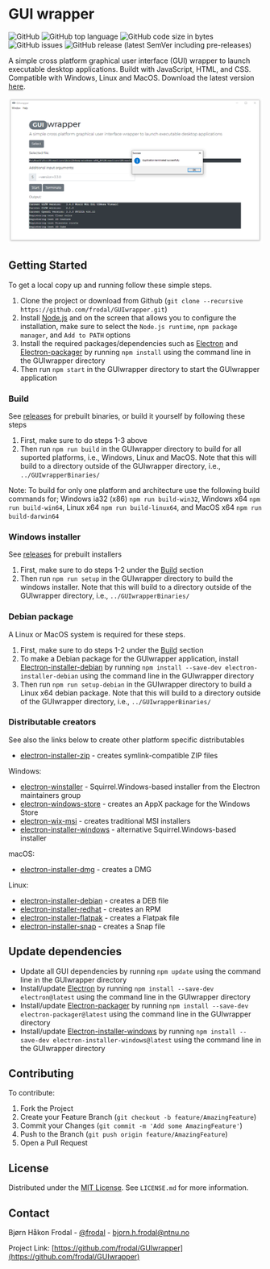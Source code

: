 # GUI wrapper

![GitHub](https://img.shields.io/github/license/frodal/GUIwrapper.svg)
![GitHub top language](https://img.shields.io/github/languages/top/frodal/GUIwrapper.svg)
![GitHub code size in bytes](https://img.shields.io/github/languages/code-size/frodal/GUIwrapper.svg)
![GitHub issues](https://img.shields.io/github/issues-raw/frodal/GUIwrapper.svg)
![GitHub release (latest SemVer including pre-releases)](https://img.shields.io/github/v/release/frodal/GUIwrapper?include_prereleases)

A simple cross platform graphical user interface (GUI) wrapper to launch executable desktop applications.
Buildt with JavaScript, HTML, and CSS.
Compatible with Windows, Linux and MacOS.
Download the latest version [here](https://github.com/frodal/GUIwrapper/releases).

![GUIwrapper image](GUIwrapper.png "GUIwrapper")

## Getting Started

To get a local copy up and running follow these simple steps.

1. Clone the project or download from Github (`git clone --recursive https://github.com/frodal/GUIwrapper.git`)
2. Install [Node.js](https://nodejs.org) and on the screen that allows you to configure the installation, make sure to select the `Node.js runtime`, `npm package manager`, and `Add to PATH` options
3. Install the required packages/dependencies such as [Electron](https://electronjs.org/docs/tutorial/first-app#installing-electron) and [Electron-packager](https://github.com/electron-userland/electron-packager) by running `npm install` using the command line in the GUIwrapper directory
4. Then run `npm start` in the GUIwrapper directory to start the GUIwrapper application

### Build

See [releases](https://github.com/frodal/GUIwrapper/releases) for prebuilt binaries, or build it yourself by following these steps

1. First, make sure to do steps 1-3 above
2. Then run `npm run build` in the GUIwrapper directory to build for all suported platforms, i.e., Windows, Linux and MacOS. Note that this will build to a directory outside of the GUIwrapper directory, i.e., `../GUIwrapperBinaries/`

Note: To build for only one platform and architecture use the following build commands for; Windows ia32 (x86) `npm run build-win32`, Windows x64 `npm run build-win64`, Linux x64 `npm run build-linux64`, and MacOS x64 `npm run build-darwin64`

### Windows installer

See [releases](https://github.com/frodal/GUIwrapper/releases) for prebuilt installers

1. First, make sure to do steps 1-2 under the [Build](#Build) section
2. Then run `npm run setup` in the GUIwrapper directory to build the windows installer. Note that this will build to a directory outside of the GUIwrapper directory, i.e., `../GUIwrapperBinaries/`

### Debian package

A Linux or MacOS system is required for these steps.

1. First, make sure to do steps 1-2 under the [Build](#Build) section
2. To make a Debian package for the GUIwrapper application, install [Electron-installer-debian](https://github.com/electron-userland/electron-installer-debian) by running `npm install --save-dev electron-installer-debian` using the command line in the GUIwrapper directory
3. Then run `npm run setup-debian` in the GUIwrapper directory to build a Linux x64 debian package. Note that this will build to a directory outside of the GUIwrapper directory, i.e., `../GUIwrapperBinaries/`

### Distributable creators

See also the links below to create other platform specific distributables

* [electron-installer-zip](https://github.com/electron-userland/electron-installer-zip) - creates symlink-compatible ZIP files

Windows:

* [electron-winstaller](https://github.com/electron/windows-installer) - Squirrel.Windows-based installer from the Electron maintainers group
* [electron-windows-store](https://github.com/felixrieseberg/electron-windows-store) - creates an AppX package for the Windows Store
* [electron-wix-msi](https://github.com/felixrieseberg/electron-wix-msi) - creates traditional MSI installers
* [electron-installer-windows](https://github.com/electron-userland/electron-installer-windows) - alternative Squirrel.Windows-based installer

macOS:

* [electron-installer-dmg](https://github.com/electron-userland/electron-installer-dmg) - creates a DMG

Linux:

* [electron-installer-debian](https://github.com/electron-userland/electron-installer-debian) - creates a DEB file
* [electron-installer-redhat](https://github.com/electron-userland/electron-installer-redhat) - creates an RPM
* [electron-installer-flatpak](https://github.com/endlessm/electron-installer-flatpak) - creates a Flatpak file
* [electron-installer-snap](https://github.com/electron-userland/electron-installer-snap) - creates a Snap file

## Update dependencies

* Update all GUI dependencies by running `npm update` using the command line in the GUIwrapper directory
* Install/update [Electron](https://electronjs.org/docs/tutorial/first-app#installing-electron) by running `npm install --save-dev electron@latest` using the command line in the GUIwrapper directory
* Install/update [Electron-packager](https://github.com/electron-userland/electron-packager) by running `npm install --save-dev electron-packager@latest` using the command line in the GUIwrapper directory
* Install/update [Electron-installer-windows](https://github.com/electron-userland/electron-installer-windows) by running `npm install --save-dev electron-installer-windows@latest` using the command line in the GUIwrapper directory

## Contributing

To contribute:

1. Fork the Project
2. Create your Feature Branch (`git checkout -b feature/AmazingFeature`)
3. Commit your Changes (`git commit -m 'Add some AmazingFeature'`)
4. Push to the Branch (`git push origin feature/AmazingFeature`)
5. Open a Pull Request

## License

Distributed under the [MIT License](https://mit-license.org/).
See `LICENSE.md` for more information.

## Contact

Bjørn Håkon Frodal - [@frodal](https://github.com/frodal) - bjorn.h.frodal@ntnu.no

Project Link: [https://github.com/frodal/GUIwrapper](https://github.com/frodal/GUIwrapper)
